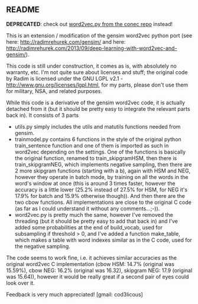 ## README


**DEPRECATED**:
check out [word2vec.py from the conec repo](https://github.com/cod3licious/conec/blob/master/conec/word2vec.py) instead!

This is an extension / modification of the gensim word2vec python port (see here: http://radimrehurek.com/gensim/ and here: http://radimrehurek.com/2013/09/deep-learning-with-word2vec-and-gensim/).

This code is still under construction, it comes as is, with absolutely no warranty, etc.
I'm not quite sure about licenses and stuff; the original code by Radim is licensed under the GNU LGPL v2.1 - http://www.gnu.org/licenses/lgpl.html, for my parts, please don't use them for military, NSA, and related purposes.

While this code is a derivative of the gensim word2vec code, it is actually detached from it (but it should be pretty easy to integrate the relevant parts back in). It consists of 3 parts
- utils.py simply includes the utils and matutils functions needed from gensim.
- trainmodel.py contains 6 functions in the style of the original python train_sentence function and one of them is imported as such in word2vec depending on the settings. One of the functions is basically the original function, renamed to train_skipgramHSM, then there is train_skipgramNEG, which implements negative sampling, then there are 2 more skipgram functions (starting with a b), again with HSM and NEG, however they operate in batch mode, by training on all the words in the word's window at once (this is around 3 times faster, however the accuracy is a little lower (25.2% instead of 27.5% for HSM, for NEG it's 17.9% for batch and 15.9% otherwise though)). And then there are the two cbow functions. All implementations are close to the original C code (as far as I could understand it without any comments...;-)). 
- word2vec.py is pretty much the same, however I've removed the threading (but it should be pretty easy to add that back in) and I've added some probabilities at the end of build_vocab, used for subsampling if threshold > 0, and I've added a function make_table, which makes a table with word indexes similar as in the C code, used for the negative sampling.

The code seems to work fine, i.e. it achieves similar accuracies as the original word2vec C implementation (cbow HSM: 14.7% (original was 15.59%), cbow NEG: 16.2% (original was 16.32), skipgram NEG: 17.9 (original was 15.64)), however it would be really great if a second pair of eyes could look over it.

Feedback is very much appreciated! [gmail: cod3licous]
